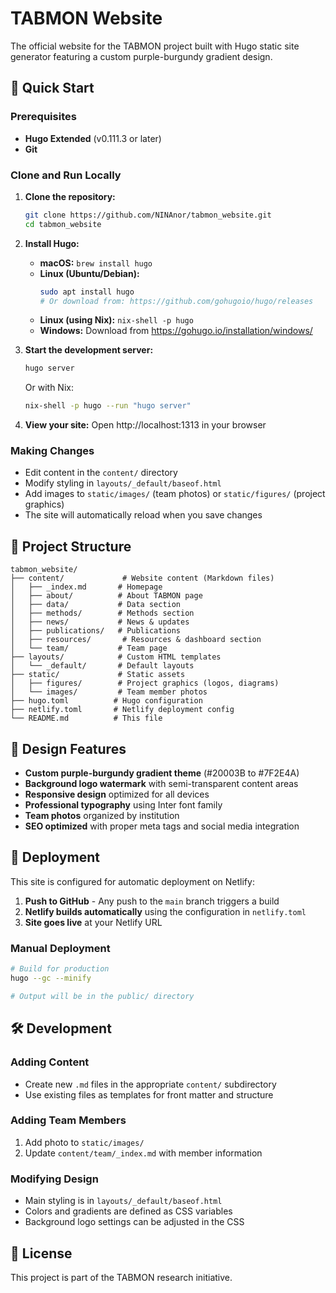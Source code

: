 # TABMON Website

The official website for the TABMON project built with Hugo static site generator featuring a custom purple-burgundy gradient design.

## 🚀 Quick Start

### Prerequisites
- **Hugo Extended** (v0.111.3 or later)
- **Git**

### Clone and Run Locally

1. **Clone the repository:**
   ```bash
   git clone https://github.com/NINAnor/tabmon_website.git
   cd tabmon_website
   ```

2. **Install Hugo:**
   - **macOS:** `brew install hugo`
   - **Linux (Ubuntu/Debian):** 
     ```bash
     sudo apt install hugo
     # Or download from: https://github.com/gohugoio/hugo/releases
     ```
   - **Linux (using Nix):** `nix-shell -p hugo`
   - **Windows:** Download from https://gohugo.io/installation/windows/

3. **Start the development server:**
   ```bash
   hugo server
   ```
   
   Or with Nix:
   ```bash
   nix-shell -p hugo --run "hugo server"
   ```

4. **View your site:**
   Open http://localhost:1313 in your browser

### Making Changes
- Edit content in the `content/` directory
- Modify styling in `layouts/_default/baseof.html`
- Add images to `static/images/` (team photos) or `static/figures/` (project graphics)
- The site will automatically reload when you save changes

## 📁 Project Structure

```
tabmon_website/
├── content/             # Website content (Markdown files)
│   ├── _index.md       # Homepage
│   ├── about/          # About TABMON page
│   ├── data/           # Data section
│   ├── methods/        # Methods section
│   ├── news/           # News & updates
│   ├── publications/   # Publications
│   ├── resources/       # Resources & dashboard section
│   └── team/           # Team page
├── layouts/            # Custom HTML templates
│   └── _default/       # Default layouts
├── static/             # Static assets
│   ├── figures/        # Project graphics (logos, diagrams)
│   └── images/         # Team member photos
├── hugo.toml          # Hugo configuration
├── netlify.toml       # Netlify deployment config
└── README.md          # This file
```

## 🎨 Design Features

- **Custom purple-burgundy gradient theme** (#20003B to #7F2E4A)
- **Background logo watermark** with semi-transparent content areas
- **Responsive design** optimized for all devices
- **Professional typography** using Inter font family
- **Team photos** organized by institution
- **SEO optimized** with proper meta tags and social media integration

## 🚀 Deployment

This site is configured for automatic deployment on Netlify:

1. **Push to GitHub** - Any push to the `main` branch triggers a build
2. **Netlify builds automatically** using the configuration in `netlify.toml`
3. **Site goes live** at your Netlify URL

### Manual Deployment
```bash
# Build for production
hugo --gc --minify

# Output will be in the public/ directory
```

## 🛠️ Development

### Adding Content
- Create new `.md` files in the appropriate `content/` subdirectory
- Use existing files as templates for front matter and structure

### Adding Team Members
1. Add photo to `static/images/`
2. Update `content/team/_index.md` with member information

### Modifying Design
- Main styling is in `layouts/_default/baseof.html`
- Colors and gradients are defined as CSS variables
- Background logo settings can be adjusted in the CSS

## 📝 License

This project is part of the TABMON research initiative.

